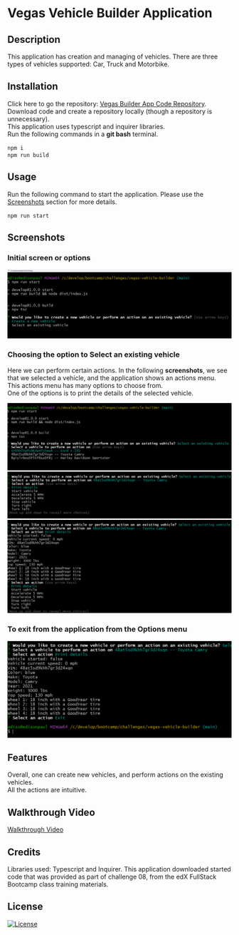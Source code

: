 # Vegas Vehicle Builder Application

## Description

This application has creation and managing of vehicles. There are three types of vehicles supported: Car, Truck and Motorbike.

## Installation

Click here to go the repository: [Vegas Builder App Code Repository](https://github.com/gnanasekaran-sakthivel/vegas-vehicle-builder).  
Download code and create a repository locally (though a repository is unnecessary).  
This application uses typescript and inquirer libraries.  
Run the following commands in a **git bash** terminal.
```
npm i  
npm run build  
```

## Usage
Run the following command to start the application. Please use the [Screenshots](#screesnots) section for more details.  

```
npm run start  
```

## Screenshots  
### Initial screen or options
![Initial Options](/images/screenshot-01.png)  

### Choosing the option to **Select an existing vehicle**  
Here we can perform certain actions. In the following **screenshots**, we see that we selected a vehicle, and the application shows an actions menu.  
This actions menu has many options to choose from.  
One of the options is to print the details of the selected vehicle.  

![Select an existing vehicle](/images/screenshot-select-01.png)  
![Select an existing vehicle](/images/screenshot-select-02.png)  
![Select an existing vehicle](/images/screenshot-select-03.png)  

### To exit from the application from the Options menu
![Select an existing vehicle](/images/screenshot-select-10.png)  


## Features

Overall, one can create new vehicles, and perform actions on the existing vehicles.  
All the actions are intuitive.  

## Walkthrough Video

[Walkthrough Video](https://drive.google.com/file/d/1r9RM7dAP4jIFCGCbhSAlHu7I69GaKFxo/preview)

## Credits
Libraries used: Typescript and Inquirer.
This application downloaded started code that was provided as part of challenge 08, from the edX FullStack Bootcamp class training materials.

## License

[![License](https://img.shields.io/badge/License-Apache_2.0-blue.svg)](https://opensource.org/licenses/Apache-2.0)



